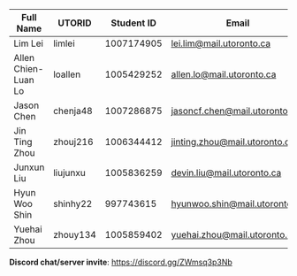 | Full Name | UTORID | Student ID | Email | Best Way to Contact | Discord Username |
| -----------| -------- | ---- | ----| ---- | ---- |
| Lim Lei | limlei | 1007174905 | lei.lim@mail.utoronto.ca | 4372564112 | lim#5516 | 
| Allen Chien-Luan Lo | loallen | 1005429252 | allen.lo@mail.utoronto.ca | 7787065889 | allen#0564 |
| Jason Chen | chenja48 | 1007286875 | jasoncf.chen@mail.utoronto.ca | 6473353995 | Jason C#1536 |
| Jin Ting Zhou | zhouj216 | 1006344412 | jinting.zhou@mail.utoronto.ca | 7789601833 | rtdcl#5264 |
| Junxun Liu | liujunxu | 1005836259 | devin.liu@mail.utoronto.ca | 4379727230 | devin#4752 |
| Hyun Woo Shin | shinhy22 | 997743615 | hyunwoo.shin@mail.utoronto.ca | 6479933081 | EddieShin#6440 |
| Yuehai Zhou | zhouy134 | 1005859402 | yuehai.zhou@mail.utoronto.ca | discord | moonman#4547 |

**Discord chat/server invite**: https://discord.gg/ZWmsq3p3Nb

